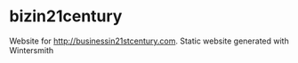 bizin21century
==============

Website for http://businessin21stcentury.com. Static website generated with Wintersmith
